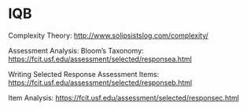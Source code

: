 # IQB

Complexity Theory:
http://www.solipsistslog.com/complexity/

Assessment Analysis:
Bloom’s Taxonomy: 
https://fcit.usf.edu/assessment/selected/responsea.html 

Writing Selected Response Assessment Items:
https://fcit.usf.edu/assessment/selected/responseb.html 

Item Analysis: 
https://fcit.usf.edu/assessment/selected/responsec.html 
